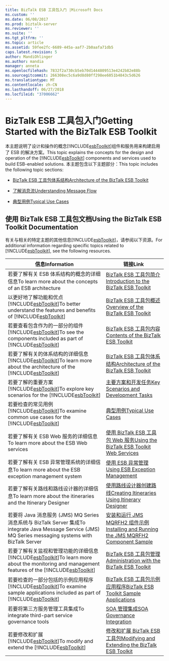 ```yaml
---
title: BizTalk ESB 工具包入门 |Microsoft Docs
ms.custom: ''
ms.date: 06/08/2017
ms.prod: biztalk-server
ms.reviewer: ''
ms.suite: ''
ms.tgt_pltfrm: ''
ms.topic: article
ms.assetid: 59fee2fc-6689-445a-aaf7-2b0aafa71db5
caps.latest.revision: 5
author: MandiOhlinger
ms.author: mandia
manager: anneta
ms.openlocfilehash: 7832f2a730cb5eb70d1444809513e4242b82e88b
ms.sourcegitcommit: 266308ec5c6a9d8d80ff298ee6051b4843c5d626
ms.translationtype: MT
ms.contentlocale: zh-CN
ms.lasthandoff: 06/27/2018
ms.locfileid: "37006662"
---
```

# <a name="getting-started-with-the-biztalk-esb-toolkit"></a><span data-ttu-id="401ca-102">BizTalk ESB 工具包入门</span><span class="sxs-lookup"><span data-stu-id="401ca-102">Getting Started with the BizTalk ESB Toolkit</span></span>
<span data-ttu-id="401ca-103">本主题说明了设计和操作的概念[!INCLUDE[esbToolkit](../includes/esbtoolkit-md.md)]组件和服务用来构建启用了 ESB 的解决方案。</span><span class="sxs-lookup"><span data-stu-id="401ca-103">This topic explains the concepts for the design and operation of the [!INCLUDE[esbToolkit](../includes/esbtoolkit-md.md)] components and services used to build ESB-enabled solutions.</span></span> <span data-ttu-id="401ca-104">本主题包含以下主题部分：</span><span class="sxs-lookup"><span data-stu-id="401ca-104">This topic includes the following topic sections:</span></span>  

-   [<span data-ttu-id="401ca-105">BizTalk ESB 工具包体系结构</span><span class="sxs-lookup"><span data-stu-id="401ca-105">Architecture of the BizTalk ESB Toolkit</span></span>](../esb-toolkit/architecture-of-the-biztalk-esb-toolkit.md)  

-   [<span data-ttu-id="401ca-106">了解消息流</span><span class="sxs-lookup"><span data-stu-id="401ca-106">Understanding Message Flow</span></span>](../esb-toolkit/understanding-message-flow.md)  

-   [<span data-ttu-id="401ca-107">典型用例</span><span class="sxs-lookup"><span data-stu-id="401ca-107">Typical Use Cases</span></span>](../esb-toolkit/typical-use-cases.md)  

## <a name="using-the-biztalk-esb-toolkit-documentation"></a><span data-ttu-id="401ca-108">使用 BizTalk ESB 工具包文档</span><span class="sxs-lookup"><span data-stu-id="401ca-108">Using the BizTalk ESB Toolkit Documentation</span></span>  
 <span data-ttu-id="401ca-109">有关与相关的特定主题的其他信息[!INCLUDE[esbToolkit](../includes/esbtoolkit-md.md)]，请参阅以下资源。</span><span class="sxs-lookup"><span data-stu-id="401ca-109">For additional information regarding specific topics related to [!INCLUDE[esbToolkit](../includes/esbtoolkit-md.md)], see the following resources.</span></span>  


|                                                      <span data-ttu-id="401ca-110">信息</span><span class="sxs-lookup"><span data-stu-id="401ca-110">Information</span></span>                                                       |                                                                <span data-ttu-id="401ca-111">链接</span><span class="sxs-lookup"><span data-stu-id="401ca-111">Link</span></span>                                                                |
|------------------------------------------------------------------------------------------------------------------------|------------------------------------------------------------------------------------------------------------------------------------|
|                                <span data-ttu-id="401ca-112">若要了解有关 ESB 体系结构的概念的详细信息</span><span class="sxs-lookup"><span data-stu-id="401ca-112">To learn more about the concepts of an ESB architecture</span></span>                                 |                [<span data-ttu-id="401ca-113">BizTalk ESB 工具包简介</span><span class="sxs-lookup"><span data-stu-id="401ca-113">Introduction to the BizTalk ESB Toolkit</span></span>](../esb-toolkit/introduction-to-the-biztalk-esb-toolkit.md)                |
|         <span data-ttu-id="401ca-114">以更好地了解功能和优点 [!INCLUDE[esbToolkit](../includes/esbtoolkit-md.md)]</span><span class="sxs-lookup"><span data-stu-id="401ca-114">To better understand the features and benefits of [!INCLUDE[esbToolkit](../includes/esbtoolkit-md.md)]</span></span>         |                    [<span data-ttu-id="401ca-115">BizTalk ESB 工具包概述</span><span class="sxs-lookup"><span data-stu-id="401ca-115">Overview of the BizTalk ESB Toolkit</span></span>](../esb-toolkit/overview-of-the-biztalk-esb-toolkit.md)                    |
|             <span data-ttu-id="401ca-116">若要查看包含作为的一部分的组件 [!INCLUDE[esbToolkit](../includes/esbtoolkit-md.md)]</span><span class="sxs-lookup"><span data-stu-id="401ca-116">To see the components included as part of [!INCLUDE[esbToolkit](../includes/esbtoolkit-md.md)]</span></span>             |                    [<span data-ttu-id="401ca-117">BizTalk ESB 工具包内容</span><span class="sxs-lookup"><span data-stu-id="401ca-117">Contents of the BizTalk ESB Toolkit</span></span>](../esb-toolkit/contents-of-the-biztalk-esb-toolkit.md)                    |
|            <span data-ttu-id="401ca-118">若要了解有关的体系结构的详细信息 [!INCLUDE[esbToolkit](../includes/esbtoolkit-md.md)]</span><span class="sxs-lookup"><span data-stu-id="401ca-118">To learn more about the architecture of the [!INCLUDE[esbToolkit](../includes/esbtoolkit-md.md)]</span></span>            |                [<span data-ttu-id="401ca-119">BizTalk ESB 工具包体系结构</span><span class="sxs-lookup"><span data-stu-id="401ca-119">Architecture of the BizTalk ESB Toolkit</span></span>](../esb-toolkit/architecture-of-the-biztalk-esb-toolkit.md)                |
|                 <span data-ttu-id="401ca-120">若要了解的重要方案 [!INCLUDE[esbToolkit](../includes/esbtoolkit-md.md)]</span><span class="sxs-lookup"><span data-stu-id="401ca-120">To explore key scenarios for the [!INCLUDE[esbToolkit](../includes/esbtoolkit-md.md)]</span></span>                  |                    [<span data-ttu-id="401ca-121">主要方案和开发任务</span><span class="sxs-lookup"><span data-stu-id="401ca-121">Key Scenarios and Development Tasks</span></span>](../esb-toolkit/key-scenarios-and-development-tasks.md)                    |
|                <span data-ttu-id="401ca-122">若要检查的常见用例 [!INCLUDE[esbToolkit](../includes/esbtoolkit-md.md)]</span><span class="sxs-lookup"><span data-stu-id="401ca-122">To examine common use cases for the [!INCLUDE[esbToolkit](../includes/esbtoolkit-md.md)]</span></span>                |                                      [<span data-ttu-id="401ca-123">典型用例</span><span class="sxs-lookup"><span data-stu-id="401ca-123">Typical Use Cases</span></span>](../esb-toolkit/typical-use-cases.md)                                      |
|                                        <span data-ttu-id="401ca-124">若要了解有关 ESB Web 服务的详细信息</span><span class="sxs-lookup"><span data-stu-id="401ca-124">To learn more about the ESB Web services</span></span>                                        |             [<span data-ttu-id="401ca-125">使用 BizTalk ESB 工具包 Web 服务</span><span class="sxs-lookup"><span data-stu-id="401ca-125">Using the BizTalk ESB Toolkit Web Services</span></span>](../esb-toolkit/using-the-biztalk-esb-toolkit-web-services.md)             |
|                                <span data-ttu-id="401ca-126">若要了解有关 ESB 异常管理系统的详细信息</span><span class="sxs-lookup"><span data-stu-id="401ca-126">To learn more about the ESB exception management system</span></span>                                 |                         [<span data-ttu-id="401ca-127">使用 ESB 异常管理</span><span class="sxs-lookup"><span data-stu-id="401ca-127">Using ESB Exception Management</span></span>](../esb-toolkit/using-esb-exception-management.md)                         |
|                             <span data-ttu-id="401ca-128">若要了解有关路线和路线设计器的详细信息</span><span class="sxs-lookup"><span data-stu-id="401ca-128">To learn more about the itineraries and the Itinerary Designer</span></span>                             |          [<span data-ttu-id="401ca-129">使用路线设计器创建路线</span><span class="sxs-lookup"><span data-stu-id="401ca-129">Creating Itineraries Using Itinerary Designer</span></span>](../esb-toolkit/creating-itineraries-using-itinerary-designer.md)          |
|                <span data-ttu-id="401ca-130">若要将 Java 消息服务 (JMS) MQ Series 消息系统与 BizTalk Server 集成</span><span class="sxs-lookup"><span data-stu-id="401ca-130">To integrate Java Message Service (JMS) MQ Series messaging systems with BizTalk Server</span></span>                 | [<span data-ttu-id="401ca-131">安装和运行 JMS MQRFH2 组件示例</span><span class="sxs-lookup"><span data-stu-id="401ca-131">Installing and Running the JMS MQRFH2 Component Sample</span></span>](../esb-toolkit/installing-and-running-the-jms-mqrfh2-component-sample.md) |
| <span data-ttu-id="401ca-132">若要了解有关监视和管理功能的详细信息 [!INCLUDE[esbToolkit](../includes/esbtoolkit-md.md)]</span><span class="sxs-lookup"><span data-stu-id="401ca-132">To learn more about the monitoring and management features of the [!INCLUDE[esbToolkit](../includes/esbtoolkit-md.md)]</span></span> |            [<span data-ttu-id="401ca-133">BizTalk ESB 工具包管理</span><span class="sxs-lookup"><span data-stu-id="401ca-133">Administration with the BizTalk ESB Toolkit</span></span>](../esb-toolkit/administration-with-the-biztalk-esb-toolkit.md)            |
|        <span data-ttu-id="401ca-134">若要检查的一部分包括的示例应用程序 [!INCLUDE[esbToolkit](../includes/esbtoolkit-md.md)]</span><span class="sxs-lookup"><span data-stu-id="401ca-134">To examine sample applications included as part of [!INCLUDE[esbToolkit](../includes/esbtoolkit-md.md)]</span></span>         |                [<span data-ttu-id="401ca-135">BizTalk ESB 工具包示例应用程序</span><span class="sxs-lookup"><span data-stu-id="401ca-135">BizTalk ESB Toolkit Sample Applications</span></span>](../esb-toolkit/biztalk-esb-toolkit-sample-applications.md)                |
|                                    <span data-ttu-id="401ca-136">若要将第三方服务管理工具集成</span><span class="sxs-lookup"><span data-stu-id="401ca-136">To integrate third-part service governance tools</span></span>                                    |                             [<span data-ttu-id="401ca-137">SOA 管理集成</span><span class="sxs-lookup"><span data-stu-id="401ca-137">SOA Governance Integration</span></span>](../esb-toolkit/soa-governance-integration.md)                             |
|                     <span data-ttu-id="401ca-138">若要修改和扩展 [!INCLUDE[esbToolkit](../includes/esbtoolkit-md.md)]</span><span class="sxs-lookup"><span data-stu-id="401ca-138">To modify and extend the [!INCLUDE[esbToolkit](../includes/esbtoolkit-md.md)]</span></span>                      |        [<span data-ttu-id="401ca-139">修改和扩展 BizTalk ESB 工具包</span><span class="sxs-lookup"><span data-stu-id="401ca-139">Modifying and Extending the BizTalk ESB Toolkit</span></span>](../esb-toolkit/modifying-and-extending-the-biztalk-esb-toolkit.md)        |


